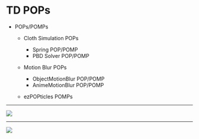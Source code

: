 # TD POPs

- POPs/POMPs
  - Cloth Simulation POPs
    - Spring POP/POMP
    - PBD Solver POP/POMP
  
  - Motion Blur POPs
    - ObjectMotionBlur POP/POMP
    - AnimeMotionBlur POP/POMP

  - ezPOPticles POMPs


---

![](ClothPOPs/img/SpringPOP1.jpg)

---

![](AnimeMotionEffectPOP/img/Qux.jpg)